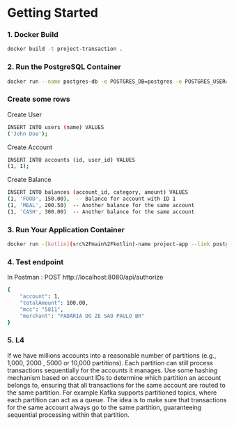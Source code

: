 # Getting Started

### 1. Docker Build

```bash
docker build -t project-transaction .
```


### 2. Run the PostgreSQL Container

```bash
docker run --name postgres-db -e POSTGRES_DB=postgres -e POSTGRES_USER=postgres -e POSTGRES_PASSWORD=postgres -p 5432:5432 -d postgres:latest
```

### Create some rows
Create User
```bash
INSERT INTO users (name) VALUES
('John Doe');
```

Create Account
```bash
INSERT INTO accounts (id, user_id) VALUES
(1, 1);

```

Create Balance
```bash
INSERT INTO balances (account_id, category, amount) VALUES
(1, 'FOOD', 150.00),  -- Balance for account with ID 1
(1, 'MEAL', 200.50)  -- Another balance for the same account
(1, 'CASH', 300.00)  -- Another balance for the same account
```

### 3. Run Your Application Container
```bash
docker run -[kotlin](src%2Fmain%2Fkotlin)-name project-app --link postgres-db -p 8080:8080 -e SPRING_DATASOURCE_URL=jdbc:postgresql://postgres-db:5432/postgres -e SPRING_DATASOURCE_USERNAME=postgres -e SPRING_DATASOURCE_PASSWORD=postgres project-transaction
```

### 4. Test endpoint

In Postman : POST http://localhost:8080/api/authorize

```bash
{
    "account": 1, 
    "totalAmount": 100.00, 
    "mcc": "5811", 
    "merchant": "PADARIA DO ZE SAO PAULO BR"
}
```

### 5. L4

If we have millions accounts into a reasonable number of partitions (e.g., 1,000, 2000 , 5000 or 10,000 partitions).
Each partition can still process transactions sequentially for the accounts it manages.
Use some hashing mechanism based on account IDs to determine which partition an account belongs to, ensuring that all transactions for the same account are routed to the same partition.
For example Kafka supports partitioned topics, where each partition can act as a queue. The idea is to make sure that transactions for the same account always go to the same partition, guaranteeing sequential processing within that partition.
